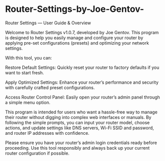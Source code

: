 # Router-Settings-by-Joe-Gentov-

Router Settings — User Guide & Overview

Welcome to Router Settings v1.0.7, developed by Joe Gentov. This program is designed to help you easily manage and configure your router by applying pre-set configurations (presets) and optimizing your network settings.

With this tool, you can:

Restore Default Settings: Quickly reset your router to factory defaults if you want to start fresh.

Apply Optimized Settings: Enhance your router’s performance and security with carefully crafted preset configurations.

Access Router Control Panel: Easily open your router’s admin panel through a simple menu option.

This program is intended for users who want a hassle-free way to manage their router without digging into complex web interfaces or manuals. By following the simple prompts, you can input your router model, choose actions, and update settings like DNS servers, Wi-Fi SSID and password, and router IP addresses with confidence.

Please ensure you have your router’s admin login credentials ready before proceeding. Use this tool responsibly and always back up your current router configuration if possible.
